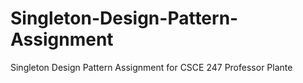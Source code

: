 # Singleton-Design-Pattern-Assignment
Singleton Design Pattern Assignment for CSCE 247 Professor Plante

